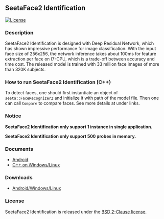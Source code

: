 ## SeetaFace2 Identification

[![License](https://img.shields.io/badge/license-BSD-blue.svg)](../LICENSE)

### Description
SeetaFace2 Identification is designed with Deep Residual Network, which has shown impressive performance for image classification. With the input face size of 256x256, the network inference takes about 100ms for feature extraction per face on I7-CPU, which is a trade-off between accuracy and time cost. The released model is trained with 33 million face images of more than 320K subjects.

### How to run SeetaFace2 Identification (C++)

To detect faces, one should first instantiate an object of `seeta::FaceRecognizer2` and initialize it with path of the model file. Then one can call `Compare` to compare faces. See more details at under links.

### Notice

**SeetaFace2 Identification only support 1 instance in single application.**

**SeetaFace2 Identification only support 500 probes in memory.**

### Documents

* [Android](../example/android/README.md)
* [C++ on Windows/Linux](../example/C++/README.md)

### Downloads

* [Android/Windows/Linux](../attachment/README.md)

### License

SeetaFace2 Identification is released under the [BSD 2-Clause license](../LICENSE).
